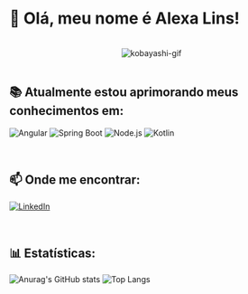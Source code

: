 # 👋 Olá, meu nome é Alexa Lins!
<div align="center"><br>
  <img align="center" alt="kobayashi-gif" src="http://pa1.narvii.com/6593/62e2a11c5bf52a5bf207cc120d8a4d34c63b8345_00.gif">
</div>

<br/>

## 📚 Atualmente estou aprimorando meus conhecimentos em:

![Angular](https://img.shields.io/badge/angular-%23DD0031.svg?style=for-the-badge&logo=angular&logoColor=white)
![Spring Boot](https://img.shields.io/badge/Spring%20Boot-gray?style=for-the-badge&logo=spring-boot&logoColor=brightgreen)
![Node.js](https://img.shields.io/badge/node.js-6DA55F?style=for-the-badge&logo=node.js&logoColor=white)
![Kotlin](https://img.shields.io/badge/Kotlin-F18E33?style=for-the-badge&logo=kotlin&color=brown)

<br/>

## 📫 Onde me encontrar:

[![LinkedIn](https://img.shields.io/badge/LinkedIn-blue?style=for-the-badge&logo=linkedin)](https://www.linkedin.com/in/alexa-lins-148634182/)

<br/>

## 📊 Estatísticas:
![Anurag's GitHub stats](https://github-readme-stats.vercel.app/api?username=alexalins&show_icons=true&locale=pt-br&rank_icon=percentile&theme=radical)
![Top Langs](https://github-readme-stats.vercel.app/api/top-langs/?username=alexalins&locale=pt-br&layout=normal&theme=radical)

